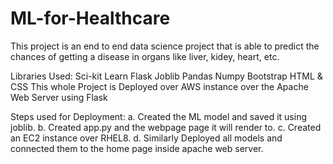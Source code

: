 # ML-for-Healthcare
This project is an end to end data science project that is able to predict the chances of getting a disease in organs like liver, kidey, heart, etc.

Libraries Used:
Sci-kit Learn
Flask
Joblib
Pandas
Numpy
Bootstrap
HTML & CSS
This whole Project is Deployed over AWS instance over the Apache Web Server using Flask

Steps used for Deployment:
a. Created the ML model and saved it using joblib.
b. Created app.py and the webpage page it will render to.
c. Created an EC2 instance over RHEL8.
d. Similarly Deployed all models and connected them to the home page inside apache web server.
